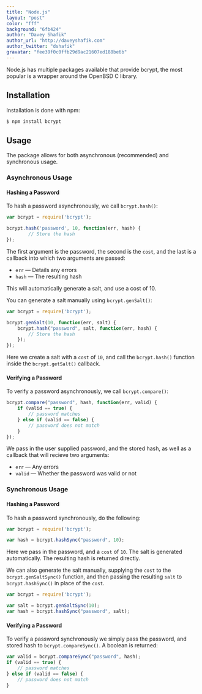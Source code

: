 ```yaml
---
title: "Node.js"
layout: "post"
color: "fff"
background: "6fb424"
author: "Davey Shafik"
author_url: "http://daveyshafik.com"
author_twitter: "dshafik"
gravatar: "fee39f0c0ffb29d9ac21607ed188be6b"
---
```


Node.js has multiple packages available that provide bcrypt, the most popular is a wrapper around the OpenBSD C library.

## Installation

Installation is done with npm:

```sh
$ npm install bcrypt
```

## Usage

The package allows for both asynchronous (recommended) and synchronous usage.

### Asynchronous Usage
	
#### Hashing a Password
	
To hash a password asynchronously, we call `bcrypt.hash()`:

```js
var bcrypt = require('bcrypt');

bcrypt.hash('password', 10, function(err, hash) {
		// Store the hash
});
```

The first argument is the password, the second is the `cost`, and the last is a callback into which two arguments are passed:

- `err` — Details any errors
- `hash` — The resulting hash

This will automatically generate a salt, and use a cost of 10.

You can generate a salt manually using `bcrypt.genSalt()`:

```js
var bcrypt = require('bcrypt');

bcrypt.genSalt(10, function(err, salt) {
    bcrypt.hash("password", salt, function(err, hash) {
        // Store the hash
    });
});
```

Here we create a salt with a `cost` of `10`, and call the `bcrypt.hash()` function inside the `bcrypt.getSalt()` callback.

#### Verifying a Password

To verify a password asynchronously, we call `bcrypt.compare()`:

```js
bcrypt.compare("password", hash, function(err, valid) {
    if (valid == true) {
		// password matches
	} else if (valid == false) {
		// password does not match
	}
});
```

We pass in the user supplied password, and the stored hash, as well as a callback that will recieve two arguments:

- `err` — Any errors
- `valid` — Whether the password was valid or not

### Synchronous Usage

#### Hashing a Password

To hash a password synchronously, do the following:

```js
var bcrypt = require('bcrypt');

var hash = bcrypt.hashSync("password", 10);
```

Here we pass in the password, and a `cost` of `10`. The salt is generated automatically. The resulting hash is returned directly.

We can also generate the salt manually, supplying the `cost` to the `bcrypt.genSaltSync()` function, and then passing the resulting `salt` to
`bcrypt.hashSync()` in place of the `cost`.

```js
var bcrypt = require('bcrypt');

var salt = bcrypt.genSaltSync(10);
var hash = bcrypt.hashSync("password", salt);
```

#### Verifying a Password

To verify a password synchronously we simply pass the password, and stored hash to `bcrypt.compareSync()`. A boolean is returned:

```js
var valid = bcrypt.compareSync("password", hash);
if (valid == true) {
	// password matches
} else if (valid == false) {
	// password does not match
}
```